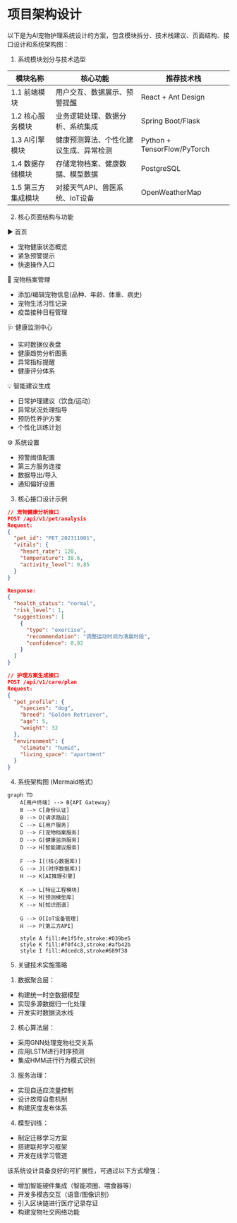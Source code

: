 # 项目架构设计

以下是为AI宠物护理系统设计的方案，包含模块拆分、技术栈建议、页面结构、接口设计和系统架构图：

1. 系统模块划分与技术选型

模块名称           | 核心功能                                                                 | 推荐技术栈
------------------|------------------------------------------------------------------------|--------------
1.1 前端模块      | 用户交互、数据展示、预警提醒                                                   | React + Ant Design | React Native | ECharts
1.2 核心服务模块   | 业务逻辑处理、数据分析、系统集成                                                   | Spring Boot/Flask | REST API | PostgreSQL
1.3 AI引擎模块    | 健康预测算法、个性化建议生成、异常检测                                              | Python + TensorFlow/PyTorch | Scikit-learn | FastAPI
1.4 数据存储模块   | 存储宠物档案、健康数据、模型数据                                                  | PostgreSQL | Redis | MinIO
1.5 第三方集成模块 | 对接天气API、兽医系统、IoT设备                                                   | OpenWeatherMap | Twilio | MQTT

2. 核心页面结构与功能

▶️ 首页
- 宠物健康状态概览
- 紧急预警提示
- 快速操作入口

🎯 宠物档案管理
- 添加/编辑宠物信息(品种、年龄、体重、病史)
- 宠物生活习性记录
- 疫苗接种日程管理

🩺 健康监测中心
- 实时数据仪表盘
- 健康趋势分析图表
- 异常指标提醒
- 健康评分体系

💡 智能建议生成
- 日常护理建议（饮食/运动）
- 异常状况处理指导
- 预防性养护方案
- 个性化训练计划

⚙️ 系统设置
- 预警阈值配置
- 第三方服务连接
- 数据导出/导入
- 通知偏好设置

3. 核心接口设计示例

```json
// 宠物健康分析接口
POST /api/v1/pet/analysis
Request:
{
  "pet_id": "PET_202311001",
  "vitals": {
    "heart_rate": 120,
    "temperature": 38.6,
    "activity_level": 0.85
  }
}

Response:
{
  "health_status": "normal",
  "risk_level": 1,
  "suggestions": [
    {
      "type": "exercise",
      "recommendation": "调整运动时间为清晨时段",
      "confidence": 0.92
    }
  ]
}

// 护理方案生成接口
POST /api/v1/care/plan
Request:
{
  "pet_profile": {
    "species": "dog",
    "breed": "Golden Retriever",
    "age": 5,
    "weight": 32
  },
  "environment": {
    "climate": "humid",
    "living_space": "apartment"
  }
}
```

4. 系统架构图 (Mermaid格式)

```mermaid
graph TD
    A[用户终端] --> B{API Gateway}
    B --> C[身份认证]
    B --> D[请求路由]
    C --> E[用户服务]
    D --> F[宠物档案服务]
    D --> G[健康监测服务]
    D --> H[智能建议服务]
    
    F --> I[(核心数据库)]
    G --> J[(时序数据库)]
    H --> K[AI推理引擎]
    
    K --> L[特征工程模块]
    K --> M[预测模型库]
    K --> N[知识图谱]
    
    G --> O[IoT设备管理]
    H --> P[第三方API]
    
    style A fill:#e1f5fe,stroke:#039be5
    style K fill:#f0f4c3,stroke:#afb42b
    style I fill:#dcedc8,stroke#689f38
```

5. 关键技术实施策略

1) 数据聚合层：
- 构建统一时空数据模型
- 实现多源数据归一化处理
- 开发实时数据流水线

2) 核心算法层：
- 采用GNN处理宠物社交关系
- 应用LSTM进行时序预测
- 集成HMM进行行为模式识别

3) 服务治理：
- 实现自适应流量控制
- 设计故障自愈机制
- 构建灰度发布体系

4) 模型训练：
- 制定迁移学习方案
- 搭建联邦学习框架
- 开发在线学习管道

该系统设计具备良好的可扩展性，可通过以下方式增强：
- 增加智能硬件集成（智能项圈、喂食器等）
- 开发多模态交互（语音/图像识别）
- 引入区块链进行医疗记录存证
- 构建宠物社交网络功能